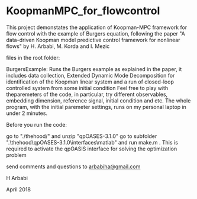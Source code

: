 # KoopmanMPC_for_flowcontrol
This project demonstates the application of Koopman-MPC framework for flow control with the example of Burgers equation,
following the paper
"A data-driven Koopman model predictive control framework for nonlinear flows" 
by H. Arbabi, M. Korda and I. Mezic

files in the root folder:

BurgersExample: Runs the Burgers example as explained in the paper, it includes data collection, Extended Dynamic Mode Decomposition for identification of the Koopman linear system and a run of closed-loop controlled system from some initial condition
Feel free to play with theparemeters of the code, in particular, try different observables, embedding dimension, reference signal, initial condition and etc.
The whole program, with the initial paremeter settings, runs on my personal laptop in under 2 minutes.


Before you run the code:

go to "./thehood/" and unzip "qpOASES-3.1.0"
go to subfolder ".\thehood\qpOASES-3.1.0\interfaces\matlab" and run make.m .
This is required to activate the qpOASIS interface for solving the optimization problem


send comments and questions to
arbabiha@gmail.com

H Arbabi

April 2018
